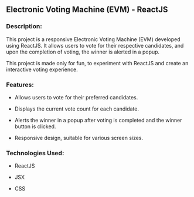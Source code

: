 ## Electronic Voting Machine (EVM) - ReactJS

### Description:

This project is a responsive Electronic Voting Machine (EVM) developed using ReactJS. It allows users to vote for their respective candidates, and upon the completion of voting, the winner is alerted in a popup.

This project is made only for fun, to experiment with ReactJS and create an interactive voting experience.

### Features:

- Allows users to vote for their preferred candidates.
  
- Displays the current vote count for each candidate.
  
- Alerts the winner in a popup after voting is completed and the winner button is clicked.
  
- Responsive design, suitable for various screen sizes.


### Technologies Used:

- ReactJS

- JSX

- CSS

